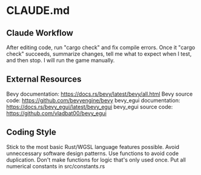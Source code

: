 # CLAUDE.md

## Claude Workflow

After editing code, run "cargo check" and fix compile errors. Once it "cargo check" succeeds, summarize changes, tell me what to expect when I test, and then stop. I will run the game manually.

## External Resources

Bevy documentation: https://docs.rs/bevy/latest/bevy/all.html
Bevy source code: https://github.com/bevyengine/bevy
bevy_egui documentation: https://docs.rs/bevy_egui/latest/bevy_egui
bevy_egui source code: https://github.com/vladbat00/bevy_egui 

## Coding Style

Stick to the most basic Rust/WGSL language features possible.
Avoid unneccessary software design patterns.
Use functions to avoid code duplication.
Don't make functions for logic that's only used once.
Put all numerical constants in src/constants.rs


